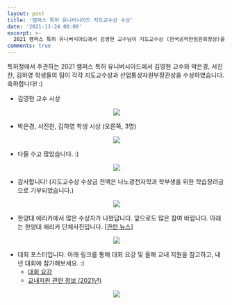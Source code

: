 ```yaml
---
layout: post
title: '캠퍼스 특허 유니버시아드 지도교수상 수상'
date: '2021-11-24 00:00'
excerpt: >-
  2021 캠퍼스 특허 유니버시아드에서 김영현 교수님이 지도교수상 (한국공학한림원회장상)을 수상 하였습니다.  
comments: true
---
```

특허청에서 주관하는 2021 캠퍼스 특허 유니버시아드에서 김영현 교수와 박은경, 서진찬, 김하영 학생들의 팀이 각각 지도교수상과 산업통상자원부장관상을 수상하였습니다. 축하합니다! :)


- 김영현 교수 시상 
<p align="center"><img src="https://user-images.githubusercontent.com/32427749/147649840-d29fb606-6bb8-420e-859b-cdd7d8ae6ffc.png"></p>


- 박은경, 서진찬, 김하영 학생 시상 (오른쪽, 3명)
<p align="center"><img src="https://user-images.githubusercontent.com/32427749/147649914-2040b376-4cfc-4f28-9186-5307093c7c0f.png"></p>


- 다들 수고 많았습니다. :)
<p align="center"><img src="https://user-images.githubusercontent.com/32427749/147651451-a5524eff-cec8-49e3-b10f-25504706be9a.png"></p>


- 감사합니다! (지도교수상 수상금 전액은 나노광전자학과 학부생을 위한 학습장려금으로 기부되었습니다.) 
<p align="center"><img src="https://user-images.githubusercontent.com/32427749/147651543-5ebe8d82-79b6-495e-97e6-8e9741f34dfa.png"></p>


- 한양대 에리카에서 많은 수상자가 나왔답니다. 앞으로도 많은 참여 바랍니다. 아래는 한양대 에리카 단체사진입니다.   [[관련 뉴스]](https://m.etnews.com/20211124000107)
<p align="center"><img src="https://user-images.githubusercontent.com/32427749/147650644-2a0c4367-5c30-4bdf-8e04-d205a2523fe2.png"></p>


- 대회 포스터입니다. 아래 링크를 통해 대회 요강 및 올해 교내 지원을 참고하고, 내년 대회에 참가해보세요. :)
  - [대회 요강](https://www.kipa.org/cpu/1_info_01.jsp)
  - [교내지원 관련 정보 (2021년)](https://startup.hanyang.ac.kr/board/notice/view/1614)
<p align="center"><img src="https://user-images.githubusercontent.com/32427749/147708646-d381c2d8-4f05-42f6-baca-9e42dcbce026.png"></p>